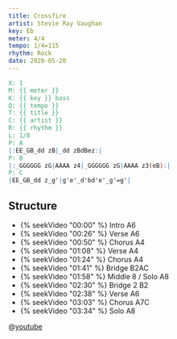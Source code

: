 ```yaml
---
title: Crossfire
artist: Stevie Ray Vaughan
key: Eb
meter: 4/4
tempo: 1/4=115
rhythm: Rock
date: 2020-05-20
---
```


```abc
X: 1
M: {{ meter }}
K: {{ key }} bass
Q: {{ tempo }}
T: {{ title }}
C: {{ artist }}
R: {{ rhythm }}
L: 1/8
P: A
|:EE_GB_dd zB|_dd zBdBez:|
P: B
|:_GGGGGG zG|AAAA z4|_GGGGGG zG|AAAA z3(eB):|
P: C
|EE_GB_dd z_g'|g'e'_d'bd'e'_g'=g'|
```

## Structure

- {% seekVideo "00:00" %} Intro A6
- {% seekVideo "00:26" %} Verse A6
- {% seekVideo "00:50" %} Chorus A4
- {% seekVideo "01:08" %} Verse A4
- {% seekVideo "01:24" %} Chorus A4
- {% seekVideo "01:41" %} Bridge B2AC
- {% seekVideo "01:58" %} Middle 8 / Solo A8
- {% seekVideo "02:30" %} Bridge 2 B2
- {% seekVideo "02:38" %} Verse A6
- {% seekVideo "03:03" %} Chorus A7C
- {% seekVideo "03:34" %} Solo A8

@[youtube](ZPBRzwIjgv4)
